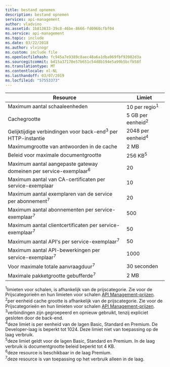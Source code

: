 ```yaml
---
title: bestand opnemen
description: bestand opnemen
services: api-management
author: vladvino
ms.assetid: 1b813833-39c8-46be-8666-fd0960cfbf04
ms.service: api-management
ms.topic: include
ms.date: 03/22/2018
ms.author: vlvinogr
ms.custom: include file
ms.openlocfilehash: fc945a7e9389c8aec48a6a1dba969fbf92002d3a
ms.sourcegitcommit: bd15a37170e57b651c54d8b194e5a99b5bcfb58f
ms.translationtype: MT
ms.contentlocale: nl-NL
ms.lasthandoff: 03/07/2019
ms.locfileid: "57553373"
---
```

| Resource | Limiet |
| --- | --- |
| Maximum aantal schaaleenheden | 10 per regio<sup>1</sup> |
| Cachegrootte | 5 GB per eenheid<sup>2</sup> |
| Gelijktijdige verbindingen voor back-end<sup>3</sup> per HTTP-instantie | 2048 per eenheid<sup>4</sup> |
| Maximumgrootte van antwoorden in de cache | 2 MB |
| Beleid voor maximale documentgrootte | 256 KB<sup>5</sup> | 
| Maximum aantal aangepaste gateway domeinen per service-exemplaar<sup>6</sup> | 20 |
| Maximum aantal van CA-certificaten per service-exemplaar | 10 | 
| Maximum aantal exemplaren van de service per abonnement<sup>7</sup> | 20 | 
| Maximum aantal abonnementen per service-exemplaar<sup>7</sup> | 500 |
| Maximum aantal clientcertificaten per service-exemplaar<sup>7</sup> | 50 | 
| Maximum aantal API's per service-exemplaar<sup>7</sup> | 50 | 
| Maximum aantal API-bewerkingen per service-exemplaar<sup>7</sup> | 1000 | 
| Voor maximale totale aanvraagduur<sup>7</sup> | 30 seconden | 
| Maximale pakketgrootte gebufferde<sup>7</sup> | 2 MB | 


<sup>1</sup>limieten voor schalen, is afhankelijk van de prijscategorie. Zie voor de Prijscategorieën en hun limieten voor schalen [API Management-prijzen](https://azure.microsoft.com/pricing/details/api-management/).<br/>
<sup>2</sup>per eenheid cache grootte is afhankelijk van de prijscategorie. Zie voor de Prijscategorieën en hun limieten voor schalen [API Management-prijzen](https://azure.microsoft.com/pricing/details/api-management/).<br/>
<sup>3</sup>verbindingen zijn gegroepeerd en opnieuw gebruikt, tenzij expliciet gesloten door de back-end.<br/>
<sup>4</sup>deze limiet is per eenheid van de lagen Basic, Standard en Premium. De Developer-laag is beperkt tot 1024. Deze limiet niet van toepassing op de laag verbruik.<br/> 
<sup>5</sup>deze limiet geldt voor de lagen Basic, Standard en Premium. In de laag verbruik is documentgrootte beleid beperkt tot 4 KB.<br/>
<sup>6</sup>deze resource is beschikbaar in de laag Premium.<br/>
<sup>7</sup>deze resource is van toepassing op het verbruik alleen in de laag.<br/>



